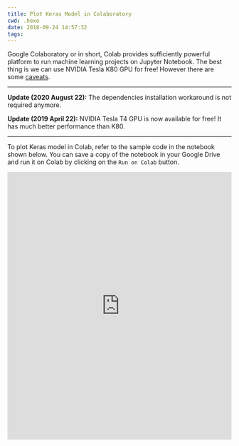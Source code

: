 ```yaml
---
title: Plot Keras Model in Colaboratory
cwd: .hexo
date: 2018-09-24 14:57:32
tags:
---
```


Google Colaboratory or in short, Colab provides sufficiently powerful platform to run machine learning projects on Jupyter Notebook. The best thing is we can use NVIDIA Tesla K80 GPU for free! However there are some [caveats](https://research.google.com/colaboratory/faq.html).

<hr/>

**Update (2020 August 22):** The dependencies installation workaround is not required anymore.

**Update (2019 April 22):** NVIDIA Tesla T4 GPU is now available for free! It has much better performance than K80.

<hr/>

To plot Keras model in Colab, refer to the sample code in the notebook shown below. You can save a copy of the notebook in your Google Drive and run it on Colab by clicking on the `Run on Colab` button.

<iframe height="600" frameborder="0" style="width:100%;max-width:660px;overflow:hidden;background:transparent;" sandbox="allow-modals allow-popups allow-scripts allow-same-origin" src="https://replab.io/notebooks/embed/jolks/6cfe2222663de46b9ac02cec3a647079bb3d5a9e"></iframe>

